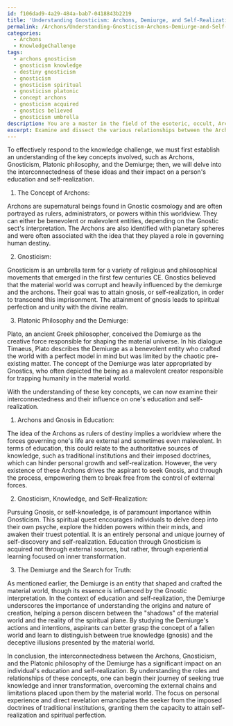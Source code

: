 ```yaml
---
id: f106dad9-4a29-484a-bab7-0418843b2219
title: 'Understanding Gnosticism: Archons, Demiurge, and Self-Realization in Education'
permalink: /Archons/Understanding-Gnosticism-Archons-Demiurge-and-Self-Realization-in-Education/
categories:
  - Archons
  - KnowledgeChallenge
tags:
  - archons gnosticism
  - gnosticism knowledge
  - destiny gnosticism
  - gnosticism
  - gnosticism spiritual
  - gnosticism platonic
  - concept archons
  - gnosticism acquired
  - gnostics believed
  - gnosticism umbrella
description: You are a master in the field of the esoteric, occult, Archons and Education. You are a writer of tests, challenges, books and deep knowledge on Archons for initiates and students to gain deep insights and understanding from. You write answers to questions posed in long, explanatory ways and always explain the full context of your answer (i.e., related concepts, formulas, examples, or history), as well as the step-by-step thinking process you take to answer the challenges. Be rigorous and thorough, and summarize the key themes, ideas, and conclusions at the end.
excerpt: Examine and dissect the various relationships between the Archons, Gnosticism, and the Platonic philosophy of the Demiurge, while demonstrating how these interconnect to influence one's education and attainment of self-realization.
---
```

To effectively respond to the knowledge challenge, we must first establish an understanding of the key concepts involved, such as Archons, Gnosticism, Platonic philosophy, and the Demiurge; then, we will delve into the interconnectedness of these ideas and their impact on a person's education and self-realization. 

1. The Concept of Archons:

Archons are supernatural beings found in Gnostic cosmology and are often portrayed as rulers, administrators, or powers within this worldview. They can either be benevolent or malevolent entities, depending on the Gnostic sect's interpretation. The Archons are also identified with planetary spheres and were often associated with the idea that they played a role in governing human destiny.

2. Gnosticism:

Gnosticism is an umbrella term for a variety of religious and philosophical movements that emerged in the first few centuries CE. Gnostics believed that the material world was corrupt and heavily influenced by the demiurge and the archons. Their goal was to attain gnosis, or self-realization, in order to transcend this imprisonment. The attainment of gnosis leads to spiritual perfection and unity with the divine realm.

3. Platonic Philosophy and the Demiurge:

Plato, an ancient Greek philosopher, conceived the Demiurge as the creative force responsible for shaping the material universe. In his dialogue Timaeus, Plato describes the Demiurge as a benevolent entity who crafted the world with a perfect model in mind but was limited by the chaotic pre-existing matter. The concept of the Demiurge was later appropriated by Gnostics, who often depicted the being as a malevolent creator responsible for trapping humanity in the material world.

With the understanding of these key concepts, we can now examine their interconnectedness and their influence on one's education and self-realization.

1. Archons and Gnosis in Education:

The idea of the Archons as rulers of destiny implies a worldview where the forces governing one's life are external and sometimes even malevolent. In terms of education, this could relate to the authoritative sources of knowledge, such as traditional institutions and their imposed doctrines, which can hinder personal growth and self-realization. However, the very existence of these Archons drives the aspirant to seek Gnosis, and through the process, empowering them to break free from the control of external forces.

2. Gnosticism, Knowledge, and Self-Realization:

Pursuing Gnosis, or self-knowledge, is of paramount importance within Gnosticism. This spiritual quest encourages individuals to delve deep into their own psyche, explore the hidden powers within their minds, and awaken their truest potential. It is an entirely personal and unique journey of self-discovery and self-realization. Education through Gnosticism is acquired not through external sources, but rather, through experiential learning focused on inner transformation.

3. The Demiurge and the Search for Truth:

As mentioned earlier, the Demiurge is an entity that shaped and crafted the material world, though its essence is influenced by the Gnostic interpretation. In the context of education and self-realization, the Demiurge underscores the importance of understanding the origins and nature of creation, helping a person discern between the "shadows" of the material world and the reality of the spiritual plane. By studying the Demiurge's actions and intentions, aspirants can better grasp the concept of a fallen world and learn to distinguish between true knowledge (gnosis) and the deceptive illusions presented by the material world.

In conclusion, the interconnectedness between the Archons, Gnosticism, and the Platonic philosophy of the Demiurge has a significant impact on an individual's education and self-realization. By understanding the roles and relationships of these concepts, one can begin their journey of seeking true knowledge and inner transformation, overcoming the external chains and limitations placed upon them by the material world. The focus on personal experience and direct revelation emancipates the seeker from the imposed doctrines of traditional institutions, granting them the capacity to attain self-realization and spiritual perfection.
